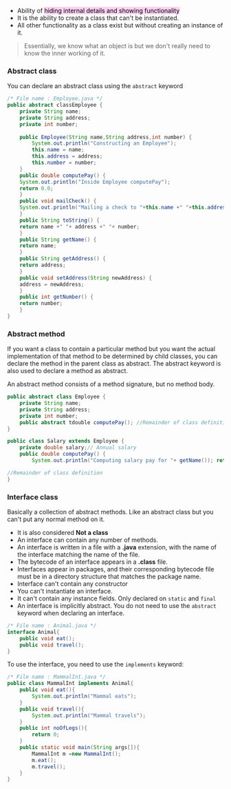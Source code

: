 - Ability of <mark style="background: #FFB8EBA6;">hiding internal details and showing functionality</mark>
- It is the ability to create a class that can't be instantiated. 
- All other functionality as a class exist but without creating an instance of it.
> Essentially, we know what an object is but we don't really need to know the inner working of it.

### Abstract class
You can declare an abstract class using the `abstract` keyword

```Java
/* File name : Employee.java */ 
public abstract classEmployee {
	private String name; 
	private String address;
	private int number;
	
	public Employee(String name,String address,int number) { 
		System.out.println("Constructing an Employee");
		this.name = name;
		this.address = address;
		this.number = number;
	} 
	public double computePay() { 
	System.out.println("Inside Employee computePay"); 
	return 0.0; 
	}
	public void mailCheck() {
	System.out.println("Mailing a check to "+this.name +" "+this.address); 
	}
	public String toString() {
	return name +" "+ address +" "+ number;
	}
	public String getName() {
	return name; 
	}
	public String getAddress() {
	return address;
	}
	public void setAddress(String newAddress) {
	address = newAddress;
	}
	public int getNumber() {
	return number;
	} 
}
```


### Abstract method
If you want a class to contain a particular method but you want the actual implementation of that method to be determined by child classes, you can declare the method in the parent class as abstract. The abstract keyword is also used to declare a method as abstract.

An abstract method consists of a method signature, but no method body.

```Java
public abstract class Employee {
	private String name; 
	private String address;
	private int number;
	public abstract tdouble computePay(); //Remainder of class definition 
}

public class Salary extends Employee { 
	private double salary;// Annual salary
	public double computePay() {
		System.out.println("Computing salary pay for "+ getName()); return salary/52; } 

//Remainder of class definition
}
```

### Interface class
Basically a collection of abstract methods. Like an abstract class but you can't put any normal method on it.

- It is also considered **Not a class**
- An interface can contain any number of methods. 
- An interface is written in a file with a **.java** extension, with the name of the interface matching the name of the file. 
- The bytecode of an interface appears in a **.class** file. 
- Interfaces appear in packages, and their corresponding bytecode file must be in a directory structure that matches the package name.
- Interface can't contain any constructor
- You can't instantiate an interface.
- It can't contain any instance fields. Only declared on `static` and `final`
- An interface is implicitly abstract. You do not need to use the `abstract` keyword when declaring an interface.

```Java
/* File name : Animal.java */
interface Animal{
	public void eat();
	public void travel();
}
```


To use the interface, you need to use the `implements` keyword:

```Java
/* File name : MammalInt.java */
public class MammalInt implements Animal{
	public void eat(){
		System.out.println("Mammal eats");
	}
	public void travel(){
		System.out.println("Mammal travels");
	}
	public int noOfLegs(){
		return 0;
	}
	public static void main(String args[]){
		MammalInt m =new MammalInt();
		m.eat();
		m.travel(); 
	} 
}
```